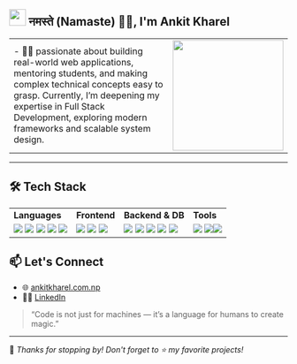 <h2> <img src="https://emojis.slackmojis.com/emojis/images/1531849430/4246/blob-sunglasses.gif" width="30"/> नमस्ते (Namaste) 🙏🏻, I'm Ankit Kharel </h2>

<table>
<tr>
<td>
- 👨‍🏫 passionate about building real-world web applications, mentoring students, and making complex technical concepts easy to grasp. Currently, I’m deepening my expertise in Full Stack Development, exploring modern frameworks and scalable system design.


</td>
<td>
  <img src="https://media.giphy.com/media/M9gbBd9nbDrOTu1Mqx/giphy.gif" width="200"/>
</td>
</tr>
</table>

---

## 🛠 Tech Stack

<table> <tr> <td><strong>Languages</strong></td> <td><strong>Frontend</strong></td> <td><strong>Backend & DB</strong></td> <td><strong>Tools</strong></td> </tr> <tr> <td> <img src="https://img.shields.io/badge/-C-blue?style=flat-square&logo=c"/> <img src="https://img.shields.io/badge/-C++-00599C?style=flat-square&logo=c%2B%2B"/> <img src="https://img.shields.io/badge/-Java-007396?style=flat-square&logo=java"/> <img src="https://img.shields.io/badge/-JavaScript-F7DF1E?style=flat-square&logo=javascript"/> <img src="https://img.shields.io/badge/-TypeScript-3178C6?style=flat-square&logo=typescript"/> </td> <td> <img src="https://img.shields.io/badge/-React-61DAFB?style=flat-square&logo=react"/> <img src="https://img.shields.io/badge/-Next.js-000000?style=flat-square&logo=next.js"/> <img src="https://img.shields.io/badge/-TailwindCSS-38B2AC?style=flat-square&logo=tailwind-css"/> </td> <td> <img src="https://img.shields.io/badge/-Node.js-339933?style=flat-square&logo=node.js"/> <img src="https://img.shields.io/badge/-Express.js-000000?style=flat-square&logo=express"/> <img src="https://img.shields.io/badge/-Supabase-3ECF8E?style=flat-square&logo=supabase"/> <img src="https://img.shields.io/badge/-MongoDB-47A248?style=flat-square&logo=mongodb"/> <img src="https://img.shields.io/badge/-PostgreSQL-336791?style=flat-square&logo=postgresql"/> </td> <td> <img src="https://img.shields.io/badge/-Git-F05032?style=flat-square&logo=git"/> <img src="https://img.shields.io/badge/-VS%20Code-007ACC?style=flat-square&logo=visual-studio-code"/><img src="https://img.shields.io/badge/-Docker-2496ED?style=flat-square&logo=docker"/> </td> </tr> </table>



## 📫 Let's Connect

- 🌐 [ankitkharel.com.np](https://ankitkharel.com.np)
- 🧑‍💼 [LinkedIn](https://linkedin.com/in/ankitkharel)


> “Code is not just for machines — it’s a language for humans to create magic.”

---

🌟 _Thanks for stopping by! Don't forget to ⭐️ my favorite projects!_
